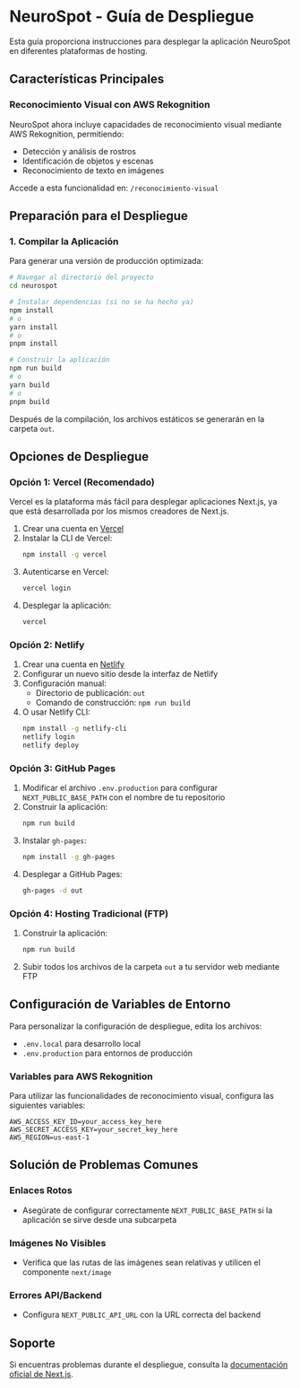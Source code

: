 # NeuroSpot - Guía de Despliegue

Esta guía proporciona instrucciones para desplegar la aplicación NeuroSpot en diferentes plataformas de hosting.

## Características Principales

### Reconocimiento Visual con AWS Rekognition
NeuroSpot ahora incluye capacidades de reconocimiento visual mediante AWS Rekognition, permitiendo:
- Detección y análisis de rostros
- Identificación de objetos y escenas
- Reconocimiento de texto en imágenes

Accede a esta funcionalidad en: `/reconocimiento-visual`

## Preparación para el Despliegue

### 1. Compilar la Aplicación

Para generar una versión de producción optimizada:

```bash
# Navegar al directorio del proyecto
cd neurospot

# Instalar dependencias (si no se ha hecho ya)
npm install
# o
yarn install
# o
pnpm install

# Construir la aplicación
npm run build
# o
yarn build
# o
pnpm build
```

Después de la compilación, los archivos estáticos se generarán en la carpeta `out`.

## Opciones de Despliegue

### Opción 1: Vercel (Recomendado)

Vercel es la plataforma más fácil para desplegar aplicaciones Next.js, ya que está desarrollada por los mismos creadores de Next.js.

1. Crear una cuenta en [Vercel](https://vercel.com)
2. Instalar la CLI de Vercel:
   ```bash
   npm install -g vercel
   ```
3. Autenticarse en Vercel:
   ```bash
   vercel login
   ```
4. Desplegar la aplicación:
   ```bash
   vercel
   ```

### Opción 2: Netlify

1. Crear una cuenta en [Netlify](https://netlify.com)
2. Configurar un nuevo sitio desde la interfaz de Netlify
3. Configuración manual:
   - Directorio de publicación: `out`
   - Comando de construcción: `npm run build`
4. O usar Netlify CLI:
   ```bash
   npm install -g netlify-cli
   netlify login
   netlify deploy
   ```

### Opción 3: GitHub Pages

1. Modificar el archivo `.env.production` para configurar `NEXT_PUBLIC_BASE_PATH` con el nombre de tu repositorio
2. Construir la aplicación:
   ```bash
   npm run build
   ```
3. Instalar `gh-pages`:
   ```bash
   npm install -g gh-pages
   ```
4. Desplegar a GitHub Pages:
   ```bash
   gh-pages -d out
   ```

### Opción 4: Hosting Tradicional (FTP)

1. Construir la aplicación:
   ```bash
   npm run build
   ```
2. Subir todos los archivos de la carpeta `out` a tu servidor web mediante FTP

## Configuración de Variables de Entorno

Para personalizar la configuración de despliegue, edita los archivos:
- `.env.local` para desarrollo local
- `.env.production` para entornos de producción

### Variables para AWS Rekognition
Para utilizar las funcionalidades de reconocimiento visual, configura las siguientes variables:
```
AWS_ACCESS_KEY_ID=your_access_key_here
AWS_SECRET_ACCESS_KEY=your_secret_key_here
AWS_REGION=us-east-1
```

## Solución de Problemas Comunes

### Enlaces Rotos
- Asegúrate de configurar correctamente `NEXT_PUBLIC_BASE_PATH` si la aplicación se sirve desde una subcarpeta

### Imágenes No Visibles
- Verifica que las rutas de las imágenes sean relativas y utilicen el componente `next/image`

### Errores API/Backend
- Configura `NEXT_PUBLIC_API_URL` con la URL correcta del backend

## Soporte

Si encuentras problemas durante el despliegue, consulta la [documentación oficial de Next.js](https://nextjs.org/docs/deployment). 